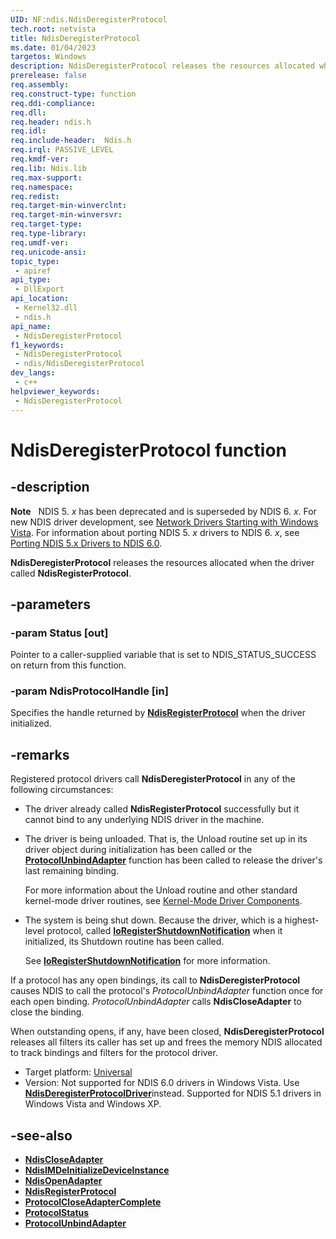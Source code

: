 ```yaml
---
UID: NF:ndis.NdisDeregisterProtocol
tech.root: netvista
title: NdisDeregisterProtocol
ms.date: 01/04/2023
targetos: Windows
description: NdisDeregisterProtocol releases the resources allocated when the driver called NdisRegisterProtocol.
prerelease: false
req.assembly: 
req.construct-type: function
req.ddi-compliance: 
req.dll: 
req.header: ndis.h
req.idl: 
req.include-header:  Ndis.h
req.irql: PASSIVE_LEVEL
req.kmdf-ver: 
req.lib: Ndis.lib
req.max-support: 
req.namespace: 
req.redist: 
req.target-min-winverclnt: 
req.target-min-winversvr: 
req.target-type: 
req.type-library: 
req.umdf-ver: 
req.unicode-ansi: 
topic_type:
 - apiref
api_type:
 - DllExport
api_location:
 - Kernel32.dll
 - ndis.h
api_name:
 - NdisDeregisterProtocol
f1_keywords:
 - NdisDeregisterProtocol
 - ndis/NdisDeregisterProtocol
dev_langs:
 - c++
helpviewer_keywords:
 - NdisDeregisterProtocol
---
```


# NdisDeregisterProtocol function

## -description

**Note**   NDIS 5. *x* has been deprecated and is superseded by NDIS 6. *x*. For new NDIS driver development, see [Network Drivers Starting with Windows Vista](../_netvista/index.md). For information about porting NDIS 5. *x* drivers to NDIS 6. *x*, see [Porting NDIS 5.x Drivers to NDIS 6.0](https://msdn.microsoft.com/library/Ff570059).

**NdisDeregisterProtocol** releases the resources allocated when the driver called **NdisRegisterProtocol**.

## -parameters

### -param Status [out]

Pointer to a caller-supplied variable that is set to NDIS\_STATUS\_SUCCESS on return from this function.

### -param NdisProtocolHandle [in]

Specifies the handle returned by [**NdisRegisterProtocol**](nf-ndis-ndisregisterprotocol.md) when the driver initialized.

## -remarks

Registered protocol drivers call **NdisDeregisterProtocol** in any of the following circumstances:

- The driver already called **NdisRegisterProtocol** successfully but it cannot bind to any underlying NDIS driver in the machine.

- The driver is being unloaded. That is, the Unload routine set up in its driver object during initialization has been called or the [**ProtocolUnbindAdapter**](https://msdn.microsoft.com/library/ff563260\(v=vs.85\)) function has been called to release the driver's last remaining binding.

  For more information about the Unload routine and other standard kernel-mode driver routines, see [Kernel-Mode Driver Components](https://msdn.microsoft.com/library/Ff553213).

- The system is being shut down. Because the driver, which is a highest-level protocol, called [**IoRegisterShutdownNotification**](https://msdn.microsoft.com/library/Ff549541) when it initialized, its Shutdown routine has been called.

   See [**IoRegisterShutdownNotification**](https://msdn.microsoft.com/library/Ff549541) for more information.

If a protocol has any open bindings, its call to **NdisDeregisterProtocol** causes NDIS to call the protocol's *ProtocolUnbindAdapter* function once for each open binding. *ProtocolUnbindAdapter* calls **NdisCloseAdapter** to close the binding.

When outstanding opens, if any, have been closed, **NdisDeregisterProtocol** releases all filters its caller has set up and frees the memory NDIS allocated to track bindings and filters for the protocol driver.

- Target platform: [Universal](https://go.microsoft.com/fwlink/p/?linkid=531356)
- Version: Not supported for NDIS 6.0 drivers in Windows Vista. Use <a href="https://msdn.microsoft.com/library/Ff561743"><strong>NdisDeregisterProtocolDriver</strong></a>instead. Supported for NDIS 5.1 drivers in Windows Vista and Windows XP.

## -see-also

- [**NdisCloseAdapter**](nf-ndis-ndiscloseadapter.md)
- [**NdisIMDeInitializeDeviceInstance**](https://msdn.microsoft.com/library/Ff562721)
- [**NdisOpenAdapter**](nf-ndis-ndisopenadapter.md)
- [**NdisRegisterProtocol**](nf-ndis-ndisregisterprotocol.md)
- [**ProtocolCloseAdapterComplete**](https://msdn.microsoft.com/library/ff562502\(v=vs.85\))
- [**ProtocolStatus**](https://msdn.microsoft.com/library/ff563257\(v=vs.85\))
- [**ProtocolUnbindAdapter**](https://msdn.microsoft.com/library/ff563260\(v=vs.85\))
